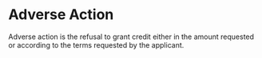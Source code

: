 ---
---

# Adverse Action

Adverse action is the refusal to grant credit either in the amount requested or according to the terms requested by the applicant.
